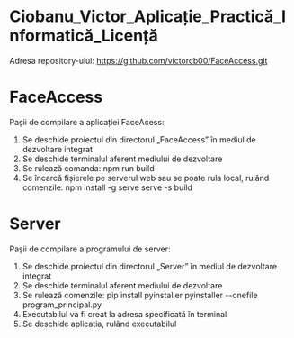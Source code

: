# Ciobanu_Victor_Aplicație_Practică_Informatică_Licență

Adresa repository-ului: https://github.com/victorcb00/FaceAccess.git

# FaceAccess

Pașii de compilare a aplicației FaceAcess:
1. Se deschide proiectul din directorul „FaceAccess” în mediul de dezvoltare integrat
2. Se deschide terminalul aferent mediului de dezvoltare
3. Se rulează comanda: 
    npm run build
4. Se încarcă fișierele pe serverul web sau se poate rula local, rulând comenzile:
    npm install -g serve
    serve -s build

# Server

Pașii de compilare a programului de server:
1. Se deschide proiectul din directorul „Server” în mediul de dezvoltare integrat
2. Se deschide terminalul aferent mediului de dezvoltare
3. Se rulează comenzile:
    pip install pyinstaller
    pyinstaller --onefile program_principal.py
4. Executabilul va fi creat la adresa specificată în terminal
5. Se deschide aplicația, rulând executabilul


